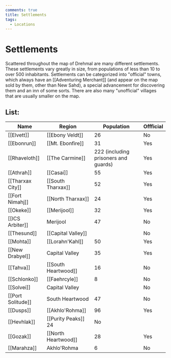 ```yaml
---
comments: true
title: Settlements
tags:
  - Locations
---
```


# Settlements

Scattered throughout the map of Drehmal are many different settlements. These settlements vary greatly in size, from populations of less than 10 to over 500 inhabitants. Settlements can be categorized into "official" towns, which always have an [[Adventuring Merchant]] (and appear on the map sold by them, other than New Sahd), a special advancement for discovering them and an inn of some sorts. There are also many "unofficial" villages that are usually smaller on the map.

## List:

| Name | Region | Population | Offficial|
|-|-|-|-|
| [[Elvett]] | [[Ebony Veldt]] | 26 | No |
| [[Ebonrun]] | [[Mt. Ebonfire]] | 31 | Yes |
| [[Rhaveloth]] | [[The Carmine]] | 222 (including prisoners and guards) | Yes | 
| [[Athrah]] | [[Casai]] | 55 | Yes |
| [[Tharxax City]] | [[South Tharxax]] | 52 | Yes |
| [[Fort Nimahj]] | [[North Tharxax]] | 24 | Yes
| [[Okeke]] | [[Merijool]] | 32 | Yes |
| [[ICS Arbiter]] | Merijool | 47 | No |
| [[Thesund]] | [[Capital Valley]] |   | No |
| [[Mohta]] | [[Lorahn'Kahl]] | 50 | Yes |
| [[New Drabyel]] | Capital Valley | 35 | Yes |
| [[Tahva]] | [[South Heartwood]] | 16 | No |
| [[Schlonko]] | [[Faehrcyle]] | 8 | No |
| [[Solvei]] | Capital Valley |   | No |
| [[Port Solitude]] | South Heartwood | 47 | No |
| [[Dusps]] | [[Akhlo'Rohma]] | 96 | Yes |
| [[Hevhlak]] | [[Purity Peaks]] 24 | No |
| [[Gozak]] | [[North Heartwood]] | 28 | Yes |
| [[Marahza]] | Akhlo'Rohma | 6 | No |

